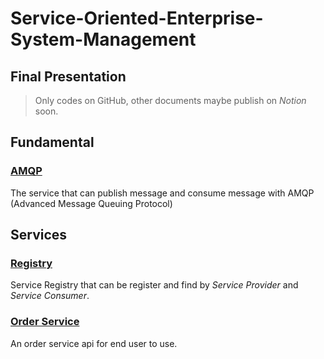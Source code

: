 # Service-Oriented-Enterprise-System-Management

## Final Presentation

> Only codes on GitHub, other documents maybe publish on _Notion_ soon.

## Fundamental

### [AMQP](amqp)

The service that can publish message and consume message with AMQP (Advanced Message Queuing Protocol)

## Services

### [Registry](registry)

Service Registry that can be register and find by _Service Provider_ and _Service Consumer_.

### [Order Service](order_service)

An order service api for end user to use.
